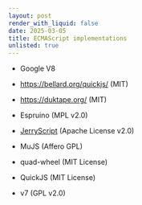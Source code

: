 ```yaml
---
layout: post
render_with_liquid: false
date: 2025-03-05
title: ECMAScript implementations
unlisted: true
---
```


- Google V8

- <https://bellard.org/quickjs/> (MIT)

- <https://duktape.org/> (MIT)

- Espruino (MPL v2.0)

- [JerryScript](https://jerryscript.net/) (Apache License v2.0)

- MuJS (Affero GPL)

- quad-wheel (MIT License)

- QuickJS (MIT License)

- v7 (GPL v2.0)
